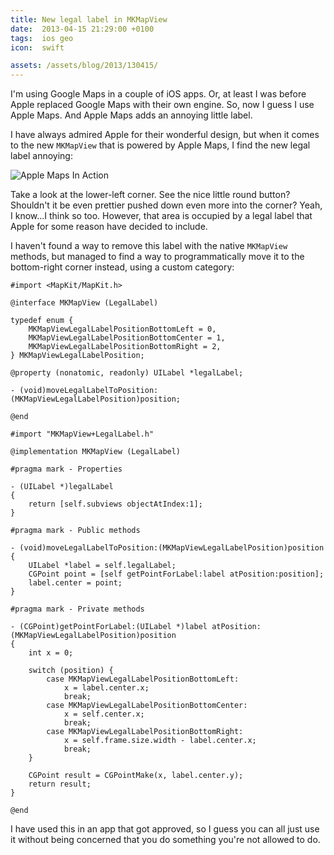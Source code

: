 ```yaml
---
title: New legal label in MKMapView
date:  2013-04-15 21:29:00 +0100
tags:  ios geo
icon:  swift

assets: /assets/blog/2013/130415/
---
```


I'm using Google Maps in a couple of iOS apps. Or, at least I was before Apple 
replaced Google Maps with their own engine. So, now I guess I use Apple Maps.
And Apple Maps adds an annoying little label.

I have always admired Apple for their wonderful design, but when it comes to the
new `MKMapView` that is powered by Apple Maps, I find the new legal label annoying:

![Apple Maps In Action]({{page.assets}}map.png)

Take a look at the lower-left corner. See the nice little round button? Shouldn't
it be even prettier pushed down even more into the corner? Yeah, I know...I think
so too. However, that area is occupied by a legal label that Apple for some reason
have decided to include.

I haven't found a way to remove this label with the native `MKMapView` methods, but
managed to find a way to programmatically move it to the bottom-right corner instead, 
using a custom category:


```objc
#import <MapKit/MapKit.h>

@interface MKMapView (LegalLabel)

typedef enum {
    MKMapViewLegalLabelPositionBottomLeft = 0,
    MKMapViewLegalLabelPositionBottomCenter = 1,
    MKMapViewLegalLabelPositionBottomRight = 2,
} MKMapViewLegalLabelPosition;

@property (nonatomic, readonly) UILabel *legalLabel;

- (void)moveLegalLabelToPosition:(MKMapViewLegalLabelPosition)position;

@end
```

```objc
#import "MKMapView+LegalLabel.h"

@implementation MKMapView (LegalLabel)

#pragma mark - Properties

- (UILabel *)legalLabel
{
    return [self.subviews objectAtIndex:1];
}

#pragma mark - Public methods

- (void)moveLegalLabelToPosition:(MKMapViewLegalLabelPosition)position
{
    UILabel *label = self.legalLabel;
    CGPoint point = [self getPointForLabel:label atPosition:position];
    label.center = point;
}

#pragma mark - Private methods

- (CGPoint)getPointForLabel:(UILabel *)label atPosition:(MKMapViewLegalLabelPosition)position
{
    int x = 0;

    switch (position) {
        case MKMapViewLegalLabelPositionBottomLeft:
            x = label.center.x;
            break;
        case MKMapViewLegalLabelPositionBottomCenter:
            x = self.center.x;
            break;
        case MKMapViewLegalLabelPositionBottomRight:
            x = self.frame.size.width - label.center.x;
            break;
    }

    CGPoint result = CGPointMake(x, label.center.y);
    return result;
}

@end
```

I have used this in an app that got approved, so I guess you can all just use it
without being concerned that you do something you're not allowed to do.